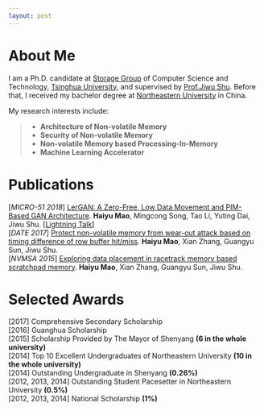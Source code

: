 ```yaml
---
layout: post
---
```


# About Me

I am a Ph.D. candidate at [Storage Group](http://storage.cs.tsinghua.edu.cn/) of Computer Science and Technology, [Tsinghua University](http://www.tsinghua.edu.cn/publish/thu2018/index.html), and supervised by [Prof.Jiwu Shu](http://storage.cs.tsinghua.edu.cn/~jiwu-shu/). Before that, I received my bachelor degree at [Northeastern University](http://english.neu.edu.cn/) in China.

My research interests include:
>- **Architecture of Non-volatile Memory**
>- **Security of Non-volatile Memory**
>- **Non-volatile Memory based Processing-In-Memory**
>- **Machine Learning Accelerator**

# Publications

\[*MICRO-51 2018*\] [LerGAN: A Zero-Free, Low Data Movement and PIM-Based GAN Architecture](https://ieeexplore.ieee.org/abstract/document/8574577).
**Haiyu Mao**, Mingcong Song, Tao Li, Yuting Dai, Jiwu Shu. \[[Lightning Talk](https://www.youtube.com/watch?v=dmsGaoJKbAU)\]<br>
 \[*DATE 2017*\] [Protect non-volatile memory from wear-out attack based on timing difference of row buffer hit/miss](https://ieeexplore.ieee.org/document/7927251).
**Haiyu Mao**, Xian Zhang, Guangyu Sun, Jiwu Shu.<br>
\[*NVMSA 2015*\] [Exploring data placement in racetrack memory based scratchpad memory](https://ieeexplore.ieee.org/document/7304358).
**Haiyu Mao**, Xian Zhang, Guangyu Sun, Jiwu Shu.<br>




# Selected Awards
\[2017\] Comprehensive Secondary Scholarship <br>
\[2016\] Guanghua Scholarship <br>
\[2015\] Scholarship Provided by The Mayor of Shenyang **(6 in the whole university)** <br>
\[2014\] Top 10 Excellent Undergraduates of Northeastern University **(10 in the whole university)** <br>
\[2014\] Outstanding Undergraduate in Shenyang **(0.26%)** <br>
\[2012, 2013, 2014\] Outstanding Student Pacesetter in Northeastern University **(0.5%)** <br>
\[2012, 2013, 2014\] National Scholarship **(1%)** <br>
